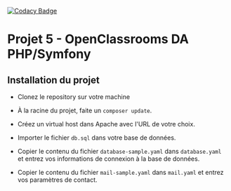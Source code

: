 
[![Codacy Badge](https://api.codacy.com/project/badge/Grade/b087b58f628b45e9bd3273fc33b7d797)](https://app.codacy.com/gh/briandidierjean/projet5-oc?utm_source=github.com&utm_medium=referral&utm_content=briandidierjean/projet5-oc&utm_campaign=Badge_Grade)

# Projet 5 - OpenClassrooms DA PHP/Symfony

## Installation du projet

* Clonez le repository sur votre machine

* À la racine du projet, faite un `composer update`.

* Créez un virtual host dans Apache avec l'URL de votre choix.

* Importer le fichier `db.sql` dans votre base de données.

* Copier le contenu du fichier `database-sample.yaml` dans `database.yaml` et entrez vos informations de connexion à la base de données.

* Copier le contenu du fichier `mail-sample.yaml` dans `mail.yaml` et entrez vos paramètres de contact.
